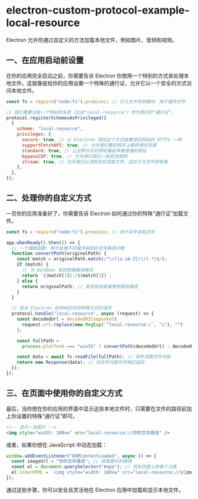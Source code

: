 # electron-custom-protocol-example-local-resource

Electron 允许你通过自定义的方法加载本地文件，例如图片、音频和视频。

## 一、在应用启动前设置

在你的应用完全启动之前，你需要告诉 Electron 你想用一个特别的方式来处理本地文件。这就像是给你的应用设置一个特殊的通行证，允许它以一个安全的方式访问本地文件。

```js
const fs = require("node:fs").promises; // 引入文件系统模块，用于操作文件

// 我们需要注册一个特别的名称（比如"local-resource"）作为我们的“通行证”。
protocol.registerSchemesAsPrivileged([
  {
    scheme: "local-resource",
    privileges: {
      secure: true, // 让 Electron 信任这个方式就像信任网站的 HTTPS 一样
      supportFetchAPI: true, // 允许我们像在网页上那样请求资源
      standard: true, // 让这种方式的网址看起来像普通的网址
      bypassCSP: true, // 允许我们绕过一些安全限制
      stream: true, // 允许我们以流的形式读取文件，这对于大文件很有用
    },
  },
]);
```

## 二、处理你的自定义方式

一旦你的应用准备好了，你需要告诉 Electron 如何通过你的特殊“通行证”加载文件。

```js
const fs = require("node:fs").promises; // 用于异步读取文件

app.whenReady().then(() => {
  // 一个辅助函数，用于处理不同操作系统的文件路径问题
  function convertPath(originalPath) {
    const match = originalPath.match(/^\/([a-zA-Z])\/(.*)$/);
    if (match) {
      // 为 Windows 系统转换路径格式
      return `${match[1]}:/${match[2]}`;
    } else {
      return originalPath; // 其他系统直接使用原始路径
    }
  }

  // 告诉 Electron 如何响应你的特殊方式的请求
  protocol.handle("local-resource", async (request) => {
    const decodedUrl = decodeURIComponent(
      request.url.replace(new RegExp(`^local-resource:/`, "i"), "")
    );

    const fullPath =
      process.platform === "win32" ? convertPath(decodedUrl) : decodedUrl;

    const data = await fs.readFile(fullPath); // 异步读取文件内容
    return new Response(data); // 将文件内容作为响应返回
  });
});
```

## 三、在页面中使用你的自定义方式

最后，当你想在你的应用的界面中显示这些本地文件时，只需要在文件的路径前加上你设置的特殊“通行证”即可。

```html
<!-- 显示一张图片 -->
<img style="width: 100vw" src="local-resource://你的文件路径" />
```

或者，如果你想在 JavaScript 中动态加载：

```js
window.addEventListener("DOMContentLoaded", async () => {
  const imageUrl = "你的文件路径"; // 获取图片的路径
  const el = document.querySelector("#app"); // 找到页面上的某个元素
  el.innerHTML = `<img style="width: 100vw" src="local-resource://${imageUrl}" />`; // 设置元素内容为图片
});
```

通过这些步骤，你可以安全且灵活地在 Electron 应用中加载和显示本地文件。
